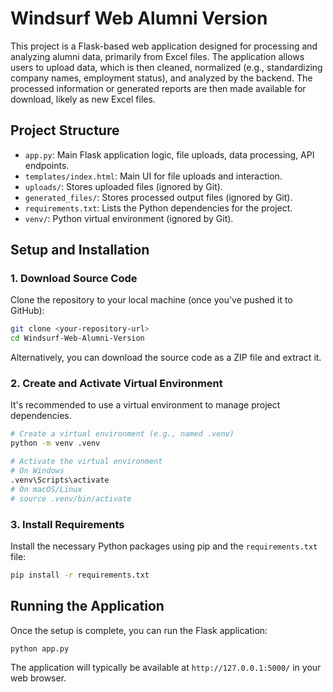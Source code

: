 # Windsurf Web Alumni Version

This project is a Flask-based web application designed for processing and analyzing alumni data, primarily from Excel files. The application allows users to upload data, which is then cleaned, normalized (e.g., standardizing company names, employment status), and analyzed by the backend. The processed information or generated reports are then made available for download, likely as new Excel files.

## Project Structure

- `app.py`: Main Flask application logic, file uploads, data processing, API endpoints.
- `templates/index.html`: Main UI for file uploads and interaction.
- `uploads/`: Stores uploaded files (ignored by Git).
- `generated_files/`: Stores processed output files (ignored by Git).
- `requirements.txt`: Lists the Python dependencies for the project.
- `venv/`: Python virtual environment (ignored by Git).

## Setup and Installation

### 1. Download Source Code

Clone the repository to your local machine (once you've pushed it to GitHub):
```bash
git clone <your-repository-url>
cd Windsurf-Web-Alumni-Version
```

Alternatively, you can download the source code as a ZIP file and extract it.

### 2. Create and Activate Virtual Environment

It's recommended to use a virtual environment to manage project dependencies.

```bash
# Create a virtual environment (e.g., named .venv)
python -m venv .venv

# Activate the virtual environment
# On Windows
.venv\Scripts\activate
# On macOS/Linux
# source .venv/bin/activate
```

### 3. Install Requirements

Install the necessary Python packages using pip and the `requirements.txt` file:

```bash
pip install -r requirements.txt
```

## Running the Application

Once the setup is complete, you can run the Flask application:

```bash
python app.py
```

The application will typically be available at `http://127.0.0.1:5000/` in your web browser.
